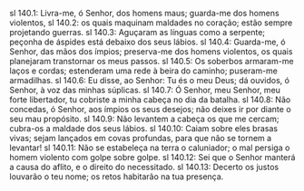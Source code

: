sl 140.1: Livra-me, ó Senhor, dos homens maus; guarda-me dos homens violentos,
sl 140.2: os quais maquinam maldades no coração; estão sempre projetando guerras.
sl 140.3: Aguçaram as línguas como a serpente; peçonha de áspides está debaixo dos seus lábios.
sl 140.4: Guarda-me, ó Senhor, das mãos dos ímpios; preserva-me dos homens violentos, os quais planejaram transtornar os meus passos.
sl 140.5: Os soberbos armaram-me laços e cordas; estenderam uma rede à beira do caminho; puseram-me armadilhas.
sl 140.6: Eu disse, ao Senhor: Tu és o meu Deus; dá ouvidos, ó Senhor, à voz das minhas súplicas.
sl 140.7: Ó Senhor, meu Senhor, meu forte libertador, tu cobriste a minha cabeça no dia da batalha.
sl 140.8: Não concedas, ó Senhor, aos ímpios os seus desejos; não deixes ir por diante o seu mau propósito.
sl 140.9: Não levantem a cabeça os que me cercam; cubra-os a maldade dos seus lábios.
sl 140.10: Caiam sobre eles brasas vivas; sejam lançados em covas profundas, para que não se tornem a levantar!
sl 140.11: Não se estabeleça na terra o caluniador; o mal persiga o homem violento com golpe sobre golpe.
sl 140.12: Sei que o Senhor manterá a causa do aflito, e o direito do necessitado.
sl 140.13: Decerto os justos louvarão o teu nome; os retos habitarão na tua presença.

